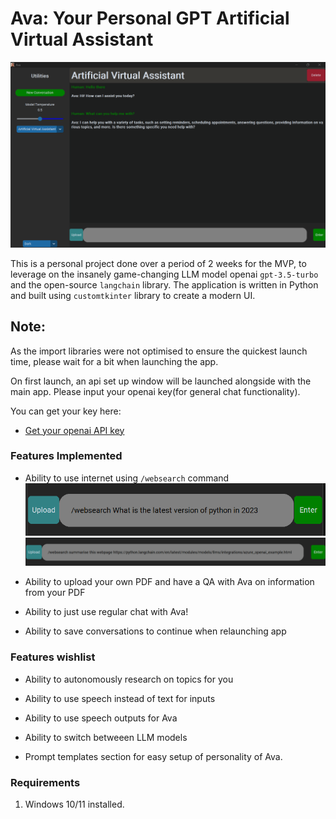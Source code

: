 # Ava: Your Personal GPT Artificial Virtual Assistant

![Image of UI of Ava](./images/ava.png)

This is a personal project done over a period of 2 weeks for the MVP, to leverage on the insanely game-changing LLM model openai ```gpt-3.5-turbo``` and the open-source ```langchain``` library. The application is written in Python and built using ```customtkinter``` library to create a modern UI.


## Note:
As the import libraries were not optimised to ensure the quickest launch time, please wait for a bit when launching the app.

On first launch, an api set up window will be launched alongside with the main app. Please input your openai key(for general chat functionality).

You can get your key here:
* [Get your openai API key](https://platform.openai.com/)


### Features Implemented
* Ability to use internet using ```/websearch``` command
![websearch command](./images/websearch.png)
![url websearch command](./images/urlwebsearch.png)

* Ability to upload your own PDF and have a QA with Ava on information from your PDF

* Ability to just use regular chat with Ava!

* Ability to save conversations to continue when relaunching app

### Features wishlist
* Ability to autonomously research on topics for you

* Ability to use speech instead of text for inputs

* Ability to use speech outputs for Ava

* Ability to switch betweeen LLM models

* Prompt templates section for easy setup of personality of Ava.



### Requirements
1. Windows 10/11 installed.

